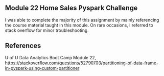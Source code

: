 ## Module 22 Home Sales Pyspark Challenge

I was able to complete the majority of this assignment by mainly referencing the course material taught in this module. On rare occasions, I referred to stack overflow for minor troubleshooting.

## References ##
U of U Data Analytics Boot Camp Module 22,
https://stackoverflow.com/questions/52790703/partitioning-of-data-frame-in-pyspark-using-custom-partitioner

